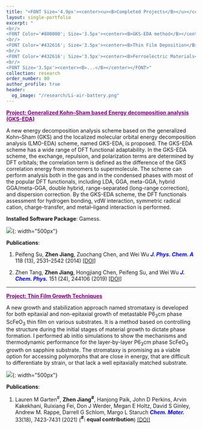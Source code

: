 ```yaml
---
title: "<FONT Size='4.9px'><center><u><B>Completed Projects</B></u></center></FONT>"
layout: single-portfolio
excerpt: "
<br/>
<FONT Color='#800000'; Size='3.5px'><center><B>GKS-EDA method</B></center></FONT>
<br/>
<FONT Color='#432616'; Size='3.5px'><center><B>Thin Film Deposition</B></center></FONT>
<br/>
<FONT Color='#432616'; Size='3.5px'><center><B>Ferroelectric Materials</B></center></FONT>
<br/>
<FONT Size='3.5px'><center><B>...</B></center></FONT>"
collection: research
order_number: 80
author_profile: true
header: 
  og_image: "/research/Li-air-battery.png"
---
```

<FONT Color='purple'><u><B>Project: Generalized Kohn–Sham based Energy decomposition analysis (GKS-EDA) </B></u></Font>

A new energy decomposition analysis scheme based on the generalized Kohn–Sham (GKS) and the localized molecular orbital energy decomposition analysis (LMO-EDA) scheme, named GKS-EDA, is proposed. The GKS-EDA scheme has a wide range of DFT functional adaptability. In the GKS-EDA scheme, the exchange, repulsion, and polarization terms are determined by DFT orbitals; the correlation term is defined as the difference of the GKS correlation energy from monomers to supermolecule. The scheme can perform analysis both in the gas and in the condensed phases with most of the popular DFT functionals, including LDA, GGA, meta-GGA, hybrid GGA/meta-GGA, double hybrid, range-separated (long-range correction), and dispersion correction. By the GKS-EDA scheme, the DFT functionals assessment for hydrogen bonding, vdW interaction, symmetric radical cation, charge-transfer, and metal–ligand interaction is performed.

**Installed Software Package**: Gamess. 

![]({{site.baseurl}}/images/research/sub/Thin-film-growth-sub.png){: width="500px"}

**Publications**:
1. Peifeng Su, **Zhen Jiang**, Zuochang Chen, and Wei Wu <span style="color: blue"><i><B>J. Phys. Chem. A </B></i></span> 118 (13), 2531–2542 (2014) <a href="https://pubs.acs.org/doi/abs/10.1021/jp500405s"><u>[DOI]</u></a>

2. Zhen Tang, **Zhen Jiang**, Hongjiang Chen, Peifeng Su, and Wei Wu <span style="color: blue"><i><B>J. Chem. Phys.</B></i></span> 151 (24), 244106 (2019) <a href="https://aip.scitation.org/doi/full/10.1063/1.5114611"><u>[DOI]</u></a>

<div style="border-bottom: 1px solid #333;"></div>

<FONT Color='purple'><u><B>Project: Thin Film Growth Techniques</B></u></Font>

A new growth and stabilization approach named stromataxy is developed for both epitaxial and non-epitaxial growth of metastable P6<sub>3</sub>cm phase ScFeO<sub>3</sub> thin film on various substrates. It is a method based on controlling the structure during the initial stages of material growth to dictate phase formation. I performed ab initio simulations to show the mechanisms and thermodynamic performance for the layer-by-layer P6<sub>3</sub>cm phase ScFeO<sub>3</sub> growth on sapphire substrate. The stromataxy is promising as a viable option for accessing polymorphs that are close in energy, that are difficult to differentiate by strain, or that lack a well epitaxially matched substrate.

![]({{site.baseurl}}/images/research/sub/Thin-film-growth-sub.png){: width="500px"}

**Publications**: 
1. Lauren M Garten<sup>#</sup>, **Zhen Jiang<sup>#</sup>**, Hanjong Paik, John D Perkins, Arvin Kakekhani, Ruixiang Fei, Don J Werder, Megan E Holtz, David S Ginley, Andrew M. Rappe, Darrell G Schlom, Margo L Staruch <span style="color: blue"><i><B>Chem. Mater.</B></i></span> 33(18), 7423-7431 (2021) (**<sup>#</sup>: equal contribution**) <a href="https://pubs.acs.org/doi/abs/10.1021/acs.chemmater.1c02079"><u>[DOI]</u></a>
